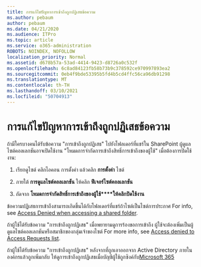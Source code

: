 ```yaml
---
title: การแก้ไขปัญหาการเข้าถึงถูกปฏิเสธข้อความ
ms.author: pebaum
author: pebaum
ms.date: 04/21/2020
ms.audience: ITPro
ms.topic: article
ms.service: o365-administration
ROBOTS: NOINDEX, NOFOLLOW
localization_priority: Normal
ms.assetid: d678b57a-53ad-4414-9423-d8726a0c532f
ms.openlocfilehash: 6c8ad84123fb58b73b9c378592ce970997893ea2
ms.sourcegitcommit: 0eb4f9bde53395b5fd4b5cd4ffc56ca96db91298
ms.translationtype: MT
ms.contentlocale: th-TH
ms.lasthandoff: 03/10/2021
ms.locfileid: "50704913"
---
```

# <a name="troubleshoot-access-denied-messages"></a>การแก้ไขปัญหาการเข้าถึงถูกปฏิเสธข้อความ

ถ้ามีใครบางคนได้รับข้อความ "การเข้าถึงถูกปฏิเสธ" ไปยังโฟลเดอร์ที่แชร์ใน SharePoint ผู้ดูแลไซต์คอลเลกชันอาจเปิดใช้งาน "โหมดการจํากัดการเข้าถึงสิทธิ์การเข้าถึงของผู้ใช้" เมื่อต้องการปิดใช้งาน: 
  
1. เรียกดูไซต์ คลิกไอคอน การตั้งค่า แล้วคลิก **การตั้งค่า** ไซต์
    
2. ภายใต้ **การดูแลไซต์คอลเลกชัน** ให้คลิก **ฟีเจอร์ไซต์คอลเลกชัน**
    
3. ถัดจาก **โหมดการจํากัดสิทธิ์การเข้าถึงของผู้ใช้****ให้คลิกปิดใช้งาน**
    
ข้อความปฏิเสธการเข้าถึงสามารถเกิดขึ้นได้กับโฟลเดอร์ที่แชร์ถ้าไซต์เป็นไซต์การประกาศ For info, see [Access Denied when accessing a shared folder](https://answers.microsoft.com/windows/forum/windows_7-files/access-denied-to-share-folder/79fae49d-cddf-4845-8ac8-c141884d85fb).
  
ถ้าผู้ใช้ได้รับข้อความ "การเข้าถึงถูกปฏิเสธ" เมื่อพยายามดูการร้องขอการเข้าถึง ผู้ใช้จะต้องเพิ่มเป็นผู้ดูแลไซต์คอลเลกชันหรือสมาชิกของกลุ่มเจ้าของไซต์ For more info, see [Access denied to Access Requests list](https://go.microsoft.com/fwlink/?linkid=2004220).
  
ถ้าผู้ใช้ได้รับข้อความ "การเข้าถึงถูกปฏิเสธ" หลังจากที่ถูกเอาออกจาก Active Directory ภายในองค์กรแล้วถูกเพิ่มกลับ ให้ดูการเข้าถึงถูกปฏิเสธเมื่อบัญชีผู้ใช้ถูกซิงค์กับ[Microsoft 365](https://go.microsoft.com/fwlink/?linkid=2004318)
  

